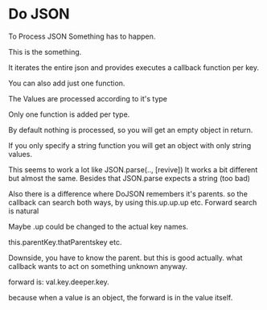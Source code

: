 Do JSON
======

To Process JSON Something has to happen.

This is the something.

It iterates the entire json and
provides executes a callback function per key.

You can also add just one function.

The Values are processed according to it's type

Only one function is added per type.

By default nothing is processed, so you will get
an empty object in return.

If you only specify a string function you
will get an object with only string values.

This seems to work a lot like JSON.parse(.., [revive])
It works a bit different but almost the same.
Besides that JSON.parse expects a string (too bad)

Also there is a difference where DoJSON remembers it's
parents. so the callback can search both ways,
by using this.up.up.up etc. Forward search is natural

Maybe .up could be changed to the actual key names.

this.parentKey.thatParentskey etc.

Downside, you have to know the parent. but this is good
actually. what callback wants to act on something unknown anyway.

forward is:
val.key.deeper.key.

because when a value is an object, the forward is
in the value itself.
